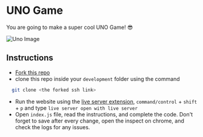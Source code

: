 # UNO Game

You are going to make a super cool UNO Game! 😎

![Uno Image](https://user-images.githubusercontent.com/8784343/147690468-b6b31b97-a6f0-4cfd-a1b1-aa03d606f8b9.png)

## Instructions

- [Fork this repo](https://github.com/JoinCODED/TASK-classes-UNO)
- clone this repo inside your `development` folder using the command

```bash
  git clone <the forked ssh link>
```

- Run the website using the [live server extension](https://marketplace.visualstudio.com/items?itemName=ritwickdey.LiveServer), `command/control` + `shift` + `p` and type `live server open with live server`
- Open `index.js` file, read the instructions, and complete the code. Don't forget to save after every change, open the inspect on chrome, and check the logs for any issues.
